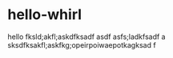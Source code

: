 # hello-whirl
hello
fksld;akfl;askdfksadf
asdf
asfs;ladkfsadf
a
sksdfksakfl;askfkg;opeirpoiwaepotkagksad
f
